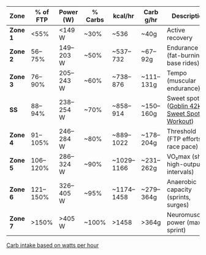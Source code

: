 
| Zone       | % of FTP | Power (W) | %  Carbs | kcal/hr    | Carb g/hr | Description                                                                                    |
| ---------- | -------- | --------- | -------- | ---------- | --------- | ---------------------------------------------------------------------------------------------- |
| **Zone 1** | <55%     | <149 W    | ~30%     | ~536       | ~40g      | Active recovery                                                                                |
| **Zone 2** | 56–75%   | 149–203 W | ~50%     | ~537–732   | ~67–92g   | Endurance (fat-burning, base rides)                                                            |
| **Zone 3** | 76–90%   | 205–243 W | ~60%     | ~738–876   | ~111–131g | Tempo (muscular endurance)                                                                     |
| **SS**     | 88–94%   | 238–254 W | ~70%     | ~858–914   | ~150–160g | Sweet spot ([Goblin 42k Sweet Spot Workout](Cycling/Goblin%2042k%20Sweet%20Spot%20Workout.md)) |
| **Zone 4** | 91–105%  | 246–284 W | ~80%     | ~889–1022  | ~178–204g | Threshold (FTP efforts, race pace)                                                             |
| **Zone 5** | 106–120% | 286–324 W | ~90%     | ~1029–1166 | ~231–262g | VO₂max (short, high-output intervals)                                                          |
| **Zone 6** | 121–150% | 326–405 W | ~95%     | ~1174–1458 | ~279–364g | Anaerobic capacity (sprints, surges)                                                           |
| **Zone 7** | >150%    | >405 W    | ~100%    | >1458      | >364g     | Neuromuscular power (max sprint)                                                               |
[Carb intake based on watts per hour](Carb%20intake%20based%20on%20watts%20per%20hour.md)
